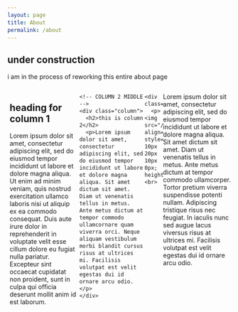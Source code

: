 ```yaml
---
layout: page
title: About
permalink: /about
---
```

<html>
  <div class="additional-content">
    <h2>under construction</h2>
    <p>i am in the process of reworking this entire about page</p>
  </div>
<head>
  <meta charset="UTF-8">
  <style>
    /* Define the layout of the three columns */
    .container {
      display: flex;
      flex-direction: row;
      max-width: 100%;
      margin: 0 auto;
    }
    .column {
      flex: 1;
      padding: 5px;
      box-sizing: border-box;
    }
    /* Style the columns */
    .column:nth-child(1) {
    }
    .column:nth-child(2) {
    }
    .column:nth-child(3) {
    }
  </style>
</head>
<body>
  
  <!-- COLUMN 1 LEFT -->
  <div class="container">
    <div class="column">
      <h2>heading for column 1</h2>
      <p>Lorem ipsum dolor sit amet, consectetur adipiscing elit, sed do eiusmod tempor incididunt ut labore et dolore magna aliqua. Ut enim ad minim veniam, quis nostrud exercitation ullamco laboris nisi ut aliquip ex ea commodo consequat. Duis aute irure dolor in reprehenderit in voluptate velit esse cillum dolore eu fugiat nulla pariatur. Excepteur sint occaecat cupidatat non proident, sunt in culpa qui officia deserunt mollit anim id est laborum.</p>
    </div>
    
    <!-- COLUMN 2 MIDDLE -->
    <div class="column">
      <h2>this is column 2</h2>
      <p>Lorem ipsum dolor sit amet, consectetur adipiscing elit, sed do eiusmod tempor incididunt ut labore et dolore magna aliqua. Sit amet dictum sit amet. Diam ut venenatis tellus in metus. Ante metus dictum at tempor commodo ullamcornare quam viverra orci. Neque aliquam vestibulum morbi blandit cursus risus at ultrices mi. Facilisis volutpat est velit egestas dui id ornare arcu odio.</p>
    </div>
    
   <!-- COLUMN 3 RIGHT -->
    <div class="column">
      <p><img src="/assets/aboutme/image0.png" align="left" style="padding: 10px 20px 10px 0px; height:350px;"><br>
Lorem ipsum dolor sit amet, consectetur adipiscing elit, sed do eiusmod tempor incididunt ut labore et dolore magna aliqua. Sit amet dictum sit amet. Diam ut venenatis tellus in metus. Ante metus dictum at tempor commodo ullamcorper. Tortor pretium viverra suspendisse potenti nullam. Adipiscing tristique risus nec feugiat. In iaculis nunc sed augue lacus viversus risus at ultrices mi. Facilisis volutpat est velit egestas dui id ornare arcu odio.</p>
    </div>
  </div>
</body>
</html>
